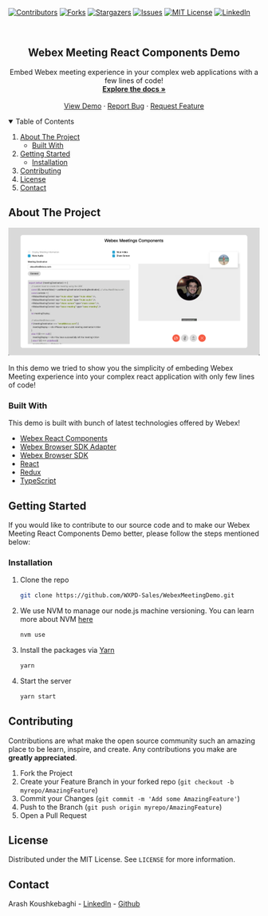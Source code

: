 [![Contributors][contributors-shield]][contributors-url]
[![Forks][forks-shield]][forks-url]
[![Stargazers][stars-shield]][stars-url]
[![Issues][issues-shield]][issues-url]
[![MIT License][license-shield]][license-url]
[![LinkedIn][linkedin-shield]][linkedin-url]

<!-- PROJECT LOGO -->
<br />
<p align="center">
  <h2 align="center">Webex Meeting React Components Demo</h2>

  <p align="center">
    Embed Webex meeting experience in your complex web applications with a few lines of code!
    <br />
    <a href="https://github.com/WXPD-Sales/WebexMeetingDemo"><strong>Explore the docs »</strong></a>
    <br />
    <br />
    <a href="https://wxpd-sales.github.io/WebexMeetingDemo/">View Demo</a>
    ·
    <a href="https://github.com/WXPD-Sales/WebexMeetingDemo/issues">Report Bug</a>
    ·
    <a href="https://github.com/WXPD-Sales/WebexMeetingDemo/issues">Request Feature</a>
  </p>
</p>

<!-- TABLE OF CONTENTS -->
<details open="open">
  <summary>Table of Contents</summary>
  <ol>
    <li>
      <a href="#about-the-project">About The Project</a>
      <ul>
        <li><a href="#built-with">Built With</a></li>
      </ul>
    </li>
    <li>
      <a href="#getting-started">Getting Started</a>
      <ul>
        <li><a href="#installation">Installation</a></li>
      </ul>
    </li>
    <li><a href="#contributing">Contributing</a></li>
    <li><a href="#license">License</a></li>
    <li><a href="#contact">Contact</a></li>
  </ol>
</details>

<!-- ABOUT THE PROJECT -->

## About The Project

[![Product Name Screen Shot][product-screenshot]](https://wxpd-sales.github.io/WebexMeetingDemo/)

In this demo we tried to show you the simplicity of embeding Webex Meeting experience into your complex react application with only few lines of code!

### Built With

This demo is built with bunch of latest technologies offered by Webex!

- [Webex React Components](https://github.com/webex/components)
- [Webex Browser SDK Adapter](https://github.com/webex/sdk-component-adapter)
- [Webex Browser SDK](https://github.com/webex/webex-js-sdk)
- [React](https://reactjs.org)
- [Redux](https://redux.js.org/)
- [TypeScript](https://www.typescriptlang.org/)

<!-- GETTING STARTED -->

## Getting Started

If you would like to contribute to our source code and to make our Webex Meeting React Components Demo better, please follow the steps mentioned below:

### Installation

1. Clone the repo
   ```sh
   git clone https://github.com/WXPD-Sales/WebexMeetingDemo.git
   ```
2. We use NVM to manage our node.js machine versioning. You can learn more about NVM [here](https://github.com/nvm-sh/nvm)
   ```sh
   nvm use
   ```
3. Install the packages via [Yarn](https://classic.yarnpkg.com/en/)
   ```sh
   yarn
   ```
4. Start the server
   ```sh
   yarn start
   ```

<!-- CONTRIBUTING -->

## Contributing

Contributions are what make the open source community such an amazing place to be learn, inspire, and create. Any contributions you make are **greatly appreciated**.

1. Fork the Project
2. Create your Feature Branch in your forked repo (`git checkout -b myrepo/AmazingFeature`)
3. Commit your Changes (`git commit -m 'Add some AmazingFeature'`)
4. Push to the Branch (`git push origin myrepo/AmazingFeature`)
5. Open a Pull Request

<!-- LICENSE -->

## License

Distributed under the MIT License. See `LICENSE` for more information.

<!-- CONTACT -->

## Contact

Arash Koushkebaghi - [LinkedIn](https://www.linkedin.com/in/arash-koushkebaghi-9b1701a4/) - [Github](https://github.com/akoushke)

<!-- MARKDOWN LINKS & IMAGES -->
<!-- https://www.markdownguide.org/basic-syntax/#reference-style-links -->

[contributors-shield]: https://img.shields.io/github/contributors/WXPD-Sales/WebexMeetingDemo.svg?style=for-the-badge
[contributors-url]: https://github.com/WXPD-Sales/WebexMeetingDemo/graphs/contributors
[forks-shield]: https://img.shields.io/github/forks/WXPD-Sales/WebexMeetingDemo.svg?style=for-the-badge
[forks-url]: https://github.com/WXPD-Sales/WebexMeetingDemo/network/members
[stars-shield]: https://img.shields.io/github/stars/WXPD-Sales/WebexMeetingDemo.svg?style=for-the-badge
[stars-url]: https://github.com/WXPD-Sales/WebexMeetingDemo/stargazers
[issues-shield]: https://img.shields.io/github/issues/WXPD-Sales/WebexMeetingDemo.svg?style=for-the-badge
[issues-url]: https://github.com/WXPD-Sales/WebexMeetingDemo/issues
[license-shield]: https://img.shields.io/github/license/WXPD-Sales/WebexMeetingDemo.svg?style=for-the-badge
[license-url]: https://github.com/WXPD-Sales/WebexMeetingDemo/blob/master/LICENSE.txt
[linkedin-shield]: https://img.shields.io/badge/-LinkedIn-black.svg?style=for-the-badge&logo=linkedin&colorB=555
[linkedin-url]: https://www.linkedin.com/in/arash-koushkebaghi-9b1701a4/
[product-screenshot]: assets/images/WebexMeetingDemo.png
